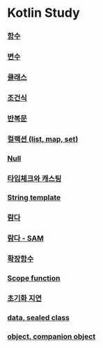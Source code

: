 # Kotlin Study

### [함수](./app/src/main/java/fastcampus/part0/kotlin/Example2.kt)

### [변수](./app/src/main/java/fastcampus/part0/kotlin/Example3.kt)

### [클래스](./app/src/main/java/fastcampus/part0/kotlin/Example4.kt)

### [조건식](./app/src/main/java/fastcampus/part0/kotlin/Example5.kt)

### [반복문](./app/src/main/java/fastcampus/part0/kotlin/Example6.kt)

### [컬랙션 (list, map, set)](./app/src/main/java/fastcampus/part0/kotlin/Example7.kt)

### [Null](./app/src/main/java/fastcampus/part0/kotlin/Example8.kt)

### [타입체크와 캐스팅](./app/src/main/java/fastcampus/part0/kotlin/Example9.kt)

### [String template](./app/src/main/java/fastcampus/part0/kotlin/Example10.kt)

### [람다](./app/src/main/java/fastcampus/part0/kotlin/Example11.kt)

### [람다 - SAM](./app/src/main/java/fastcampus/part0/kotlin/MainActivity.kt)

### [확장함수](./app/src/main/java/fastcampus/part0/kotlin/Example12.kt)

### [Scope function](./app/src/main/java/fastcampus/part0/kotlin/Example13.kt)

### [초기화 지연](./app/src/main/java/fastcampus/part0/kotlin/Example14.kt)

### [data, sealed class](./app/src/main/java/fastcampus/part0/kotlin/Example15.kt)

### [object, companion object](./app/src/main/java/fastcampus/part0/kotlin/Example16.kt)

